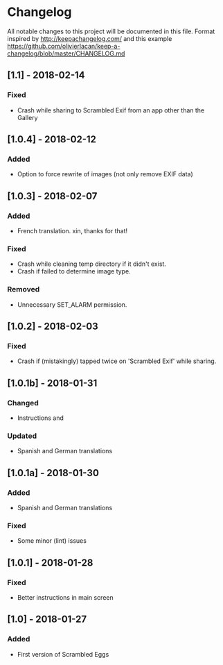 # Changelog
All notable changes to this project will be documented in this file. Format inspired by http://keepachangelog.com/ and this example https://github.com/olivierlacan/keep-a-changelog/blob/master/CHANGELOG.md

## [1.1] - 2018-02-14

### Fixed

- Crash while sharing to Scrambled Exif from an app other than the Gallery

## [1.0.4] - 2018-02-12

### Added

- Option to force rewrite of images (not only remove EXIF data)

## [1.0.3] - 2018-02-07

### Added

- French translation. xin, thanks for that!

### Fixed

- Crash while cleaning temp directory if it didn't exist.
- Crash if failed to determine image type.

### Removed

- Unnecessary SET_ALARM permission.

## [1.0.2] - 2018-02-03

### Fixed

- Crash if (mistakingly) tapped twice on 'Scrambled Exif' while sharing.


## [1.0.1b] - 2018-01-31

### Changed

- Instructions and

### Updated

- Spanish and German translations

## [1.0.1a] - 2018-01-30

### Added

- Spanish and German translations

### Fixed

- Some minor (lint) issues

## [1.0.1] - 2018-01-28

### Fixed

- Better instructions in main screen

## [1.0] - 2018-01-27

### Added

- First version of Scrambled Eggs
